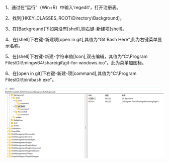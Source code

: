 1、通过在“运行”（Win+R）中输入‘regedit’，打开注册表。

2、找到[HKEY_CLASSES_ROOT\Directory\Background]。

3、在[Background]下如果没有[shell],则右键-新建项[shell]。

4、在[shell]下右键-新建项[open in git],其值为“Git Bash Here",此为右键菜单显示名称。

5、在[shell]下右键-新建-字符串值[Icon],双击编辑，其值为“C:\Program Files\Git\mingw64\share\git\git-for-windows.ico”。此为菜单加图标。

6、在[open in git]下右键-新建-项[command],其值为"C:\Program Files\Git\bin\bash.exe"。

![alt text](./images/git-bash-regedit.png)